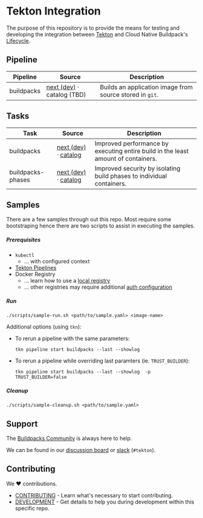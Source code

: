 # Tekton Integration

The purpose of this repository is to provide the means for testing and developing the integration between [Tekton][tekton] and Cloud Native Buildpack's [Lifecycle][lifecycle].

## Pipeline

| Pipeline | Source | Description
|---       |---     |---
| buildpacks | [next (dev)](pipeline/buildpacks) · catalog (TBD) | Builds an application image from source stored in `git`.


## Tasks

| Task | Source | Description
|---   |---    |---
| buildpacks | [next (dev)](task/buildpacks) · [catalog][task-buildpacks] | Improved performance by executing entire build in the least amount of containers.
| buildpacks-phases | [next (dev)](task/buildpacks-phases) · [catalog][task-buildpacks-phases] | Improved security by isolating build phases to individual containers.

[lifecycle]: https://buildpacks.io/docs/concepts/components/lifecycle/
[task-buildpacks]: https://github.com/tektoncd/catalog/tree/master/task/buildpacks
[task-buildpacks-phases]: https://github.com/tektoncd/catalog/tree/master/task/buildpacks-phases
[tekton]: https://tekton.dev/


## Samples

There are a few samples through out this repo. Most require some bootstraping hence there are two scripts to assist in executing the samples.

##### Prerequisites

- `kubectl`
    - ... with configured context
- [Tekton Pipelines][tekton-install]
- Docker Registry
    - ... learn how to use a [local registry](./DEVELOPMENT.md#docker-registry)
    - ... other registries may require additional [auth configuration][tekton-docker-auth]

[tekton-install]: https://github.com/tektoncd/pipeline/blob/master/docs/install.md#installing-tekton-pipelines-on-kubernetes
[tekton-docker-auth]: https://github.com/tektoncd/pipeline/blob/master/docs/auth.md#configuring-authentication-for-docker

##### Run

```
./scripts/sample-run.sh <path/to/sample.yaml> <image-name>
```

Additional options (using `tkn`):

- To rerun a pipeline with the same parameters:
    ```
    tkn pipeline start buildpacks --last --showlog
    ```
- To rerun a pipeline while overriding last paramters (ie. `TRUST_BUILDER`):
    ```
    tkn pipeline start buildpacks --last --showlog  -p TRUST_BUILDER=false
    ```

##### Cleanup

```
./scripts/sample-cleanup.sh <path/to/sample.yaml>
```

## Support

The [Buildpacks Community](http://buildpacks.io/community/) is always here to help. 

We can be found in our [discussion board][discussion-board] or [slack][slack] (`#tekton`).

## Contributing

We ❤ contributions.

- [CONTRIBUTING](https://github.com/buildpacks/.github/blob/main/CONTRIBUTING.md) - Learn what's necessary to start contributing.
- [DEVELOPMENT](DEVELOPMENT.md) - Get details to help you during development within this specific repo.


[discussion-board]: https://github.com/buildpacks/community/discussions
[slack]: https://slack.buildpacks.io